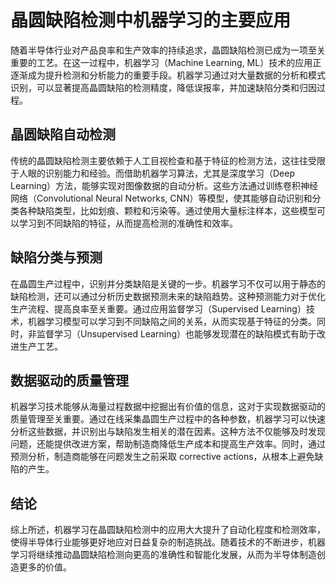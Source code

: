 # 晶圆缺陷检测中机器学习的主要应用

随着半导体行业对产品良率和生产效率的持续追求，晶圆缺陷检测已成为一项至关重要的工艺。在这一过程中，机器学习（Machine Learning, ML）技术的应用正逐渐成为提升检测和分析能力的重要手段。机器学习通过对大量数据的分析和模式识别，可以显著提高晶圆缺陷的检测精度，降低误报率，并加速缺陷分类和归因过程。

## 晶圆缺陷自动检测

传统的晶圆缺陷检测主要依赖于人工目视检查和基于特征的检测方法，这往往受限于人眼的识别能力和经验。而借助机器学习算法，尤其是深度学习（Deep Learning）方法，能够实现对图像数据的自动分析。这些方法通过训练卷积神经网络（Convolutional Neural Networks, CNN）等模型，使其能够自动识别和分类各种缺陷类型，比如划痕、颗粒和污染等。通过使用大量标注样本，这些模型可以学习到不同缺陷的特征，从而提高检测的准确性和效率。

## 缺陷分类与预测

在晶圆生产过程中，识别并分类缺陷是关键的一步。机器学习不仅可以用于静态的缺陷检测，还可以通过分析历史数据预测未来的缺陷趋势。这种预测能力对于优化生产流程、提高良率至关重要。通过应用监督学习（Supervised Learning）技术，机器学习模型可以学习到不同缺陷之间的关系，从而实现基于特征的分类。同时，非监督学习（Unsupervised Learning）也能够发现潜在的缺陷模式有助于改进生产工艺。

## 数据驱动的质量管理

机器学习技术能够从海量过程数据中挖掘出有价值的信息，这对于实现数据驱动的质量管理至关重要。通过在线采集晶圆生产过程中的各种参数，机器学习可以快速分析这些数据，并识别出与缺陷发生相关的潜在因素。这种方法不仅能够及时发现问题，还能提供改进方案，帮助制造商降低生产成本和提高生产效率。同时，通过预测分析，制造商能够在问题发生之前采取 corrective actions，从根本上避免缺陷的产生。

## 结论

综上所述，机器学习在晶圆缺陷检测中的应用大大提升了自动化程度和检测效率，使得半导体行业能够更好地应对日益复杂的制造挑战。随着技术的不断进步，机器学习将继续推动晶圆缺陷检测向更高的准确性和智能化发展，从而为半导体制造创造更多的价值。